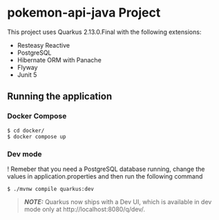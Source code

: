# pokemon-api-java Project

This project uses Quarkus 2.13.0.Final with the following extensions:
- Resteasy Reactive
- PostgreSQL
- Hibernate ORM with Panache
- Flyway
- Junit 5

## Running the application

### Docker Compose

```shell
$ cd docker/
$ docker compose up 
```

### Dev mode

! Remeber that you need a PostgreSQL database running, 
change the values in application.properties 
and then run the following command

```shell
$ ./mvnw compile quarkus:dev
```

> **_NOTE:_**  Quarkus now ships with a Dev UI, which is available in dev mode only at http://localhost:8080/q/dev/.